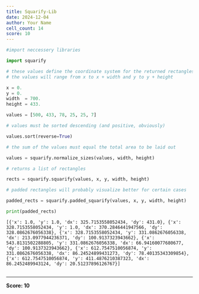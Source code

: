 ```yaml
---
title: Squarify-Lib
date: 2024-12-04
author: Your Name
cell_count: 14
score: 10
---
```


```python
#import neccessery libraries
```


```python
import squarify
```


```python
# these values define the coordinate system for the returned rectangles
# the values will range from x to x + width and y to y + height
```


```python
x = 0.
y = 0.
width  = 700.
height = 433.

values = [500, 433, 78, 25, 25, 7]
```


```python
# values must be sorted descending (and positive, obviously)
```


```python
values.sort(reverse=True)
```


```python
# the sum of the values must equal the total area to be laid out
```


```python
values = squarify.normalize_sizes(values, width, height)
```


```python
# returns a list of rectangles
```


```python
rects = squarify.squarify(values, x, y, width, height)
```


```python
# padded rectangles will probably visualize better for certain cases
```


```python
padded_rects = squarify.padded_squarify(values, x, y, width, height)
```


```python
print(padded_rects)
```

    [{'x': 1.0, 'y': 1.0, 'dx': 325.7153558052434, 'dy': 431.0}, {'x': 328.7153558052434, 'y': 1.0, 'dx': 370.2846441947566, 'dy': 328.0862676056338}, {'x': 328.7153558052434, 'y': 331.0862676056338, 'dx': 213.0977944236371, 'dy': 100.9137323943662}, {'x': 543.8131502288805, 'y': 331.0862676056338, 'dx': 66.94160077680677, 'dy': 100.9137323943662}, {'x': 612.7547510056874, 'y': 331.0862676056338, 'dx': 86.24524899431273, 'dy': 78.40135343309854}, {'x': 612.7547510056874, 'y': 411.4876210387323, 'dx': 86.2452489943124, 'dy': 20.51237896126767}]



```python

```


---
**Score: 10**
